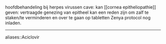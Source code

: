 hoofdbehandeling bij herpes virussen
cave:
kan [[cornea epitheliopathie]] geven: vertraagde genezing van epitheel
kan een reden zijn om zalf te staken/te verminderen en over te gaan op tabletten
Zenya protocol nog inladen. 


---
aliases::Aciclovir